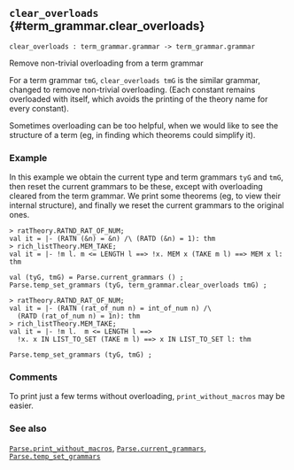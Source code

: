 ## `clear_overloads` {#term_grammar.clear_overloads}


```
clear_overloads : term_grammar.grammar -> term_grammar.grammar
```



Remove non-trivial overloading from a term grammar


For a term grammar `tmG`, `clear_overloads tmG` is the similar grammar,
changed to remove non-trivial overloading.
(Each constant remains overloaded with itself, which avoids the printing of
the theory name for every constant).


Sometimes overloading can be too helpful, when we would like to see the
structure of a term (eg, in finding which theorems could simplify it).

### Example

In this example we obtain the current type and term grammars
`tyG` and `tmG`, then reset the current grammars to be these,
except  with overloading cleared from the term grammar.
We print some theorems (eg, to view their internal structure),
and finally we reset the current grammars to the original ones.  

    
    > ratTheory.RATND_RAT_OF_NUM;
    val it = |- (RATN (&n) = &n) /\ (RATD (&n) = 1): thm
    > rich_listTheory.MEM_TAKE;
    val it = |- !m l. m <= LENGTH l ==> !x. MEM x (TAKE m l) ==> MEM x l: thm
    
    val (tyG, tmG) = Parse.current_grammars () ;
    Parse.temp_set_grammars (tyG, term_grammar.clear_overloads tmG) ;
    
    > ratTheory.RATND_RAT_OF_NUM;
    val it = |- (RATN (rat_of_num n) = int_of_num n) /\ 
      (RATD (rat_of_num n) = 1n): thm
    > rich_listTheory.MEM_TAKE;
    val it = |- !m l.  m <= LENGTH l ==>
      !x. x IN LIST_TO_SET (TAKE m l) ==> x IN LIST_TO_SET l: thm
    
    Parse.temp_set_grammars (tyG, tmG) ;
    

### Comments

To print just a few terms without overloading, 
`print_without_macros` may be easier.

### See also

[`Parse.print_without_macros`](#Parse.print_without_macros), [`Parse.current_grammars`](#Parse.current_grammars), [`Parse.temp_set_grammars`](#Parse.temp_set_grammars)

